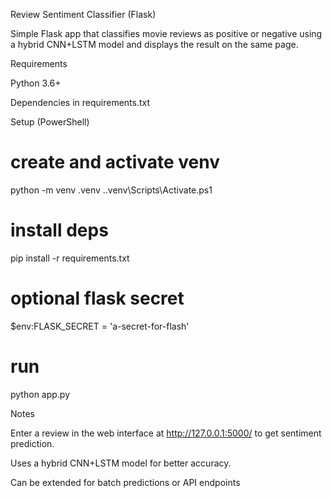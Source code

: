 Review Sentiment Classifier (Flask)

Simple Flask app that classifies movie reviews as positive or negative using a hybrid CNN+LSTM model and displays the result on the same page.

Requirements

Python 3.6+

Dependencies in requirements.txt

Setup (PowerShell)
# create and activate venv
python -m venv .venv
.\.venv\Scripts\Activate.ps1

# install deps
pip install -r requirements.txt

# optional flask secret
$env:FLASK_SECRET = 'a-secret-for-flash'

# run
python app.py

Notes

Enter a review in the web interface at http://127.0.0.1:5000/ to get sentiment prediction.

Uses a hybrid CNN+LSTM model for better accuracy.

Can be extended for batch predictions or API endpoints
